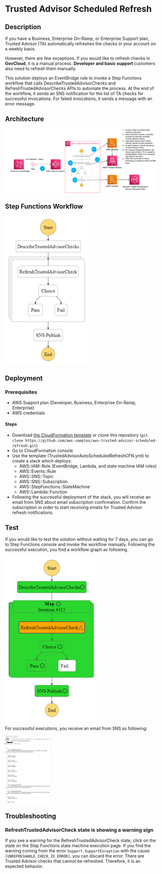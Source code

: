 # Trusted Advisor Scheduled Refresh

## Description

If you have a Business, Enterprise On-Ramp, or Enterprise Support plan, Trusted Advisor (TA) automatically refreshes the checks in your account on a weekly basis. 

However, there are few exceptions. If you would like to refresh checks in **GovCloud**, it is a manual process. **Developer and basic support** customers also need to refresh them manually. 

This solution deploys an EventBridge rule to invoke a Step Functions workflow that calls DescribeTrustedAdvisorChecks and RefreshTrustedAdvisorChecks APIs to automate the process. At the end of the workflow, it sends an SNS notification for the list of TA checks for successful invocations. For failed invocations, it sends a message with an error message. 

## Architecture

![Solution Architecture](./assets/TrustedAdvisor_ScheduledRefresh_Architecture.png)

## Step Functions Workflow

![Step Functions Workflow](./assets/stepfunctions_graph.png)

## Deployment
### Prerequisites
- AWS Support plan (Developer, Business, Enterprise On-Ramp, Enterprise)
- AWS credentials

#### Steps
- Download [the CloudFormation template](TrustedAdvisorCFN.yml) or clone this repository (`git clone https://github.com/aws-samples/aws-trusted-advisor-scheduled-refresh.git`)
- Go to CloudFormation console
- Use the template (TrustedAdvisorAutoScheduledRefreshCFN.yml) to create a stack which deploys:
  - AWS::IAM::Role (EventBridge, Lambda, and state machine IAM roles)
  - AWS::Events::Rule
  - AWS::SNS::Topic
  - AWS::SNS::Subscription
  - AWS::StepFunctions::StateMachine
  - AWS::Lambda::Function
- Following the successful deployment of the stack, you will receive an email from SNS about email subscription confirmation. Confirm the subscription in order to start receiving emails for Trusted Advisor refresh notifications. 

## Test

If you would like to test the solution without waiting for 7 days, you can go to Step Functions console and invoke the workflow manually. Following the successful execution, you find a workflow graph as following.

![Successful execution](./assets/successful_execution.png)

For successful executions, you receive an email from SNS as following:

<img src='./assets/trustedadvisor_email.png' alt='Email' width='30%' height='50%'>

## Troubleshooting

### RefreshTrustedAdvisorCheck state is showing a warning sign
If you see a warning for the RefreshTrustedAdvisorCheck state, click on the state on the Step Functions state machine execution page. If you find the warning coming from the error `Support.SupportException` with the cause `[UNREFRESHABLE_CHECK_ID_ERROR]`, you can discard the error. There are Trusted Advisor checks that cannot be refreshed. Therefore, it is an expected behavior.